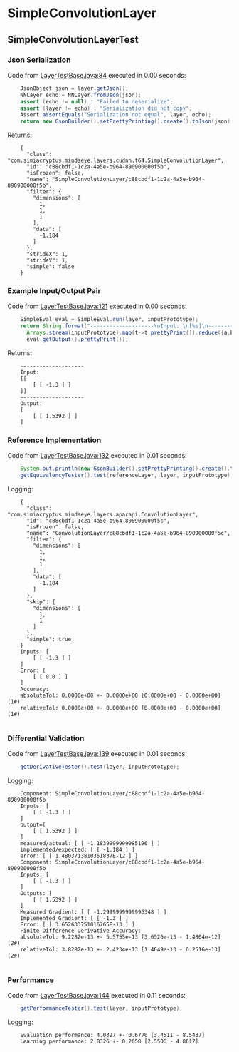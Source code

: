 # SimpleConvolutionLayer
## SimpleConvolutionLayerTest
### Json Serialization
Code from [LayerTestBase.java:84](../../../../../../../../../MindsEye/src/test/java/com/simiacryptus/mindseye/layers/LayerTestBase.java#L84) executed in 0.00 seconds: 
```java
    JsonObject json = layer.getJson();
    NNLayer echo = NNLayer.fromJson(json);
    assert (echo != null) : "Failed to deserialize";
    assert (layer != echo) : "Serialization did not copy";
    Assert.assertEquals("Serialization not equal", layer, echo);
    return new GsonBuilder().setPrettyPrinting().create().toJson(json);
```

Returns: 

```
    {
      "class": "com.simiacryptus.mindseye.layers.cudnn.f64.SimpleConvolutionLayer",
      "id": "c88cbdf1-1c2a-4a5e-b964-890900000f5b",
      "isFrozen": false,
      "name": "SimpleConvolutionLayer/c88cbdf1-1c2a-4a5e-b964-890900000f5b",
      "filter": {
        "dimensions": [
          1,
          1,
          1
        ],
        "data": [
          -1.184
        ]
      },
      "strideX": 1,
      "strideY": 1,
      "simple": false
    }
```



### Example Input/Output Pair
Code from [LayerTestBase.java:121](../../../../../../../../../MindsEye/src/test/java/com/simiacryptus/mindseye/layers/LayerTestBase.java#L121) executed in 0.00 seconds: 
```java
    SimpleEval eval = SimpleEval.run(layer, inputPrototype);
    return String.format("--------------------\nInput: \n[%s]\n--------------------\nOutput: \n%s",
      Arrays.stream(inputPrototype).map(t->t.prettyPrint()).reduce((a,b)->a+",\n"+b).get(),
      eval.getOutput().prettyPrint());
```

Returns: 

```
    --------------------
    Input: 
    [[
    	[ [ -1.3 ] ]
    ]]
    --------------------
    Output: 
    [
    	[ [ 1.5392 ] ]
    ]
```



### Reference Implementation
Code from [LayerTestBase.java:132](../../../../../../../../../MindsEye/src/test/java/com/simiacryptus/mindseye/layers/LayerTestBase.java#L132) executed in 0.01 seconds: 
```java
    System.out.println(new GsonBuilder().setPrettyPrinting().create().toJson(referenceLayer.getJson()));
    getEquivalencyTester().test(referenceLayer, layer, inputPrototype);
```
Logging: 
```
    {
      "class": "com.simiacryptus.mindseye.layers.aparapi.ConvolutionLayer",
      "id": "c88cbdf1-1c2a-4a5e-b964-890900000f5c",
      "isFrozen": false,
      "name": "ConvolutionLayer/c88cbdf1-1c2a-4a5e-b964-890900000f5c",
      "filter": {
        "dimensions": [
          1,
          1,
          1
        ],
        "data": [
          -1.184
        ]
      },
      "skip": {
        "dimensions": [
          1,
          1
        ]
      },
      "simple": true
    }
    Inputs: [
    	[ [ -1.3 ] ]
    ]
    Error: [
    	[ [ 0.0 ] ]
    ]
    Accuracy:
    absoluteTol: 0.0000e+00 +- 0.0000e+00 [0.0000e+00 - 0.0000e+00] (1#)
    relativeTol: 0.0000e+00 +- 0.0000e+00 [0.0000e+00 - 0.0000e+00] (1#)
    
```

### Differential Validation
Code from [LayerTestBase.java:139](../../../../../../../../../MindsEye/src/test/java/com/simiacryptus/mindseye/layers/LayerTestBase.java#L139) executed in 0.01 seconds: 
```java
    getDerivativeTester().test(layer, inputPrototype);
```
Logging: 
```
    Component: SimpleConvolutionLayer/c88cbdf1-1c2a-4a5e-b964-890900000f5b
    Inputs: [
    	[ [ -1.3 ] ]
    ]
    output=[
    	[ [ 1.5392 ] ]
    ]
    measured/actual: [ [ -1.1839999999985196 ] ]
    implemented/expected: [ [ -1.184 ] ]
    error: [ [ 1.4803713810351837E-12 ] ]
    Component: SimpleConvolutionLayer/c88cbdf1-1c2a-4a5e-b964-890900000f5b
    Inputs: [
    	[ [ -1.3 ] ]
    ]
    Outputs: [
    	[ [ 1.5392 ] ]
    ]
    Measured Gradient: [ [ -1.2999999999996348 ] ]
    Implemented Gradient: [ [ -1.3 ] ]
    Error: [ [ 3.652633751016765E-13 ] ]
    Finite-Difference Derivative Accuracy:
    absoluteTol: 9.2282e-13 +- 5.5755e-13 [3.6526e-13 - 1.4804e-12] (2#)
    relativeTol: 3.8282e-13 +- 2.4234e-13 [1.4049e-13 - 6.2516e-13] (2#)
    
```

### Performance
Code from [LayerTestBase.java:144](../../../../../../../../../MindsEye/src/test/java/com/simiacryptus/mindseye/layers/LayerTestBase.java#L144) executed in 0.11 seconds: 
```java
    getPerformanceTester().test(layer, inputPrototype);
```
Logging: 
```
    Evaluation performance: 4.0327 +- 0.6770 [3.4511 - 8.5437]
    Learning performance: 2.8326 +- 0.2658 [2.5506 - 4.8617]
    
```

